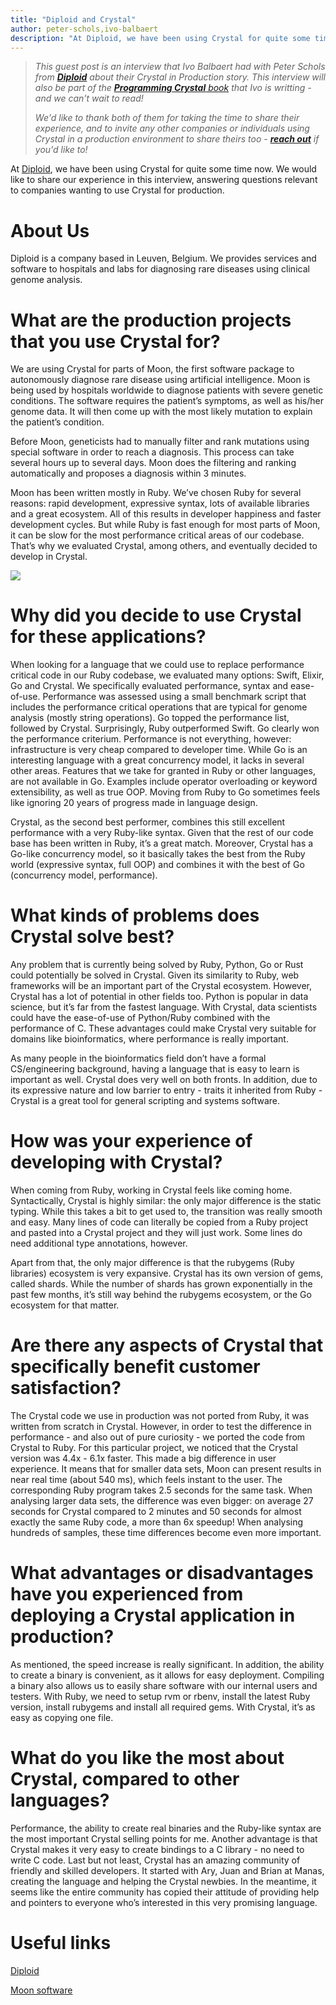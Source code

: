 ```yaml
---
title: "Diploid and Crystal"
author: peter-schols,ivo-balbaert
description: "At Diploid, we have been using Crystal for quite some time now. We would like to share our experience in this interview, answering questions relevant to companies wanting to use Crystal for production."
---
```

> _This guest post is an interview that Ivo Balbaert had with Peter Schols from [**Diploid**](http://www.diploid.com/) about their Crystal in Production story. This interview will also be part of the [**Programming Crystal** book](https://pragprog.com/book/crystal/crystal) that Ivo is writting - and we can't wait to read!_
>
> _We'd like to thank both of them for taking the time to share their experience, and to invite any other companies or individuals using Crystal in a production environment to share theirs too - [**reach out**](/community/) if you'd like to!_

At [Diploid](http://www.diploid.com/), we have been using Crystal for quite some time now.
We would like to share our experience in this interview, answering questions relevant to companies wanting to use Crystal for production.

# About Us
Diploid is a company based in Leuven, Belgium. We provides services and software to hospitals and labs for diagnosing
rare diseases using clinical genome analysis.

# What are the production projects that you use Crystal for?
We are using Crystal for parts of Moon, the first software package to autonomously diagnose rare disease using artificial intelligence. Moon is being used by hospitals worldwide to diagnose patients with severe genetic conditions. The software requires the patient’s symptoms, as well as his/her genome data. It will then come up with the most likely mutation to explain the patient’s condition.

Before Moon, geneticists had to manually filter and rank mutations using special software in order to reach a diagnosis. This process can take several hours up to several days. Moon does the filtering and ranking automatically and proposes a diagnosis within 3 minutes.

Moon has been written mostly in Ruby. We’ve chosen Ruby for several reasons: rapid development, expressive syntax, lots of available libraries and a great ecosystem. All of this results in developer happiness and faster development cycles. But while Ruby is fast enough for most parts of Moon, it can be slow for the most performance critical areas of our codebase. That’s why we evaluated Crystal, among others, and eventually decided to develop in Crystal.

<img src="{{ 'blog/diploid-moon.png' | asset_path }}" class="center"/>

# Why did you decide to use Crystal for these applications?
When looking for a language that we could use to replace performance critical code in our Ruby codebase, we evaluated many options: Swift, Elixir, Go and Crystal. We specifically evaluated performance, syntax and ease-of-use. Performance was assessed using a small benchmark script that includes the performance critical
operations that are typical for genome analysis (mostly string operations). Go topped the performance list, followed by Crystal. Surprisingly, Ruby outperformed Swift. Go clearly won the performance criterium. Performance is not everything, however: infrastructure is very cheap compared to developer time. While Go is an interesting
language with a great concurrency model, it lacks in several other areas. Features that we take for granted in Ruby or other languages, are not available in Go. Examples include operator overloading or keyword extensibility, as well as true OOP. Moving from Ruby to Go sometimes feels like ignoring 20 years of progress made in language design.

Crystal, as the second best performer, combines this still excellent performance with a very Ruby-like syntax. Given that the rest of our code base has been written in Ruby, it’s a great match. Moreover, Crystal has a Go-like concurrency model, so it basically takes the best from the Ruby world (expressive syntax, full OOP) and
combines it with the best of Go (concurrency model, performance).

# What kinds of problems does Crystal solve best?
Any problem that is currently being solved by Ruby, Python, Go or Rust could potentially be solved in Crystal.
Given its similarity to Ruby, web frameworks will be an important part of the Crystal ecosystem. However, Crystal has a lot of potential in other fields too. Python is popular in data science, but it’s far from the fastest language. With Crystal, data scientists could have the ease-of-use of Python/Ruby combined with the performance
of C. These advantages could make Crystal very suitable for domains like bioinformatics, where performance is really important.

As many people in the bioinformatics field don’t have a formal CS/engineering background, having a language that is
easy to learn is important as well. Crystal does very well on both fronts.
In addition, due to its expressive nature and low barrier to entry - traits it inherited from Ruby - Crystal is a great tool for general scripting and systems software.

# How was your experience of developing with Crystal?
When coming from Ruby, working in Crystal feels like coming home. Syntactically, Crystal is highly similar: the only major difference is the static typing. While this takes a bit to get used to, the transition was really smooth and easy. Many lines of code can literally be copied from a Ruby project and pasted into a Crystal project and they will just work. Some lines do need additional type annotations, however.

Apart from that, the only major difference is that the rubygems (Ruby libraries) ecosystem is very expansive. Crystal has its own version of gems, called shards. While the number of shards has grown exponentially in the past few months, it’s still way behind the rubygems ecosystem, or the Go ecosystem for that matter.

# Are there any aspects of Crystal that specifically benefit customer satisfaction?
The Crystal code we use in production was not ported from Ruby, it was written from scratch in Crystal. However, in order to test the difference in performance - and also out of pure curiosity - we ported the code from Crystal to Ruby. For this particular project, we noticed that the Crystal version was 4.4x - 6.1x faster.
This made a big difference in user experience. It means that for smaller data sets, Moon can present results in near real time (about 540 ms), which feels instant to the user. The corresponding Ruby program takes 2.5 seconds for the same task. When analysing larger data sets, the difference was even bigger: on average 27 seconds for Crystal compared to 2 minutes and 50 seconds for almost exactly the same Ruby code, a more than 6x speedup! When analysing hundreds of samples, these time differences become even more important.

# What advantages or disadvantages have you experienced from deploying a Crystal application in production?
As mentioned, the speed increase is really significant. In addition, the ability to create a binary is convenient, as it allows for easy deployment. Compiling a binary also allows us to easily share software with our internal users
and testers. With Ruby, we need to setup rvm or rbenv, install the latest Ruby version, install rubygems and install all required gems. With Crystal, it’s as easy as copying one file.

# What do you like the most about Crystal, compared to other languages?
Performance, the ability to create real binaries and the Ruby-like syntax are the most important Crystal selling points for me. Another advantage is that Crystal makes it very easy to create bindings to a C
library - no need to write C code.
Last but not least, Crystal has an amazing community of friendly and skilled developers. It started with Ary, Juan and Brian at Manas, creating the language and helping the Crystal newbies. In the meantime, it seems like the entire community has copied their attitude of providing help and pointers to everyone who’s interested in this very promising language.

# Useful links
[Diploid](http://www.diploid.com/)

[Moon software](http://www.diploid.com/moon)
